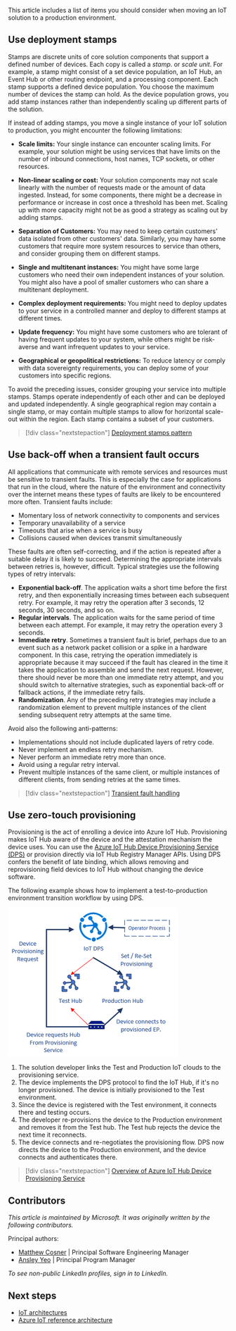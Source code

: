This article includes a list of items you should consider when moving an IoT solution to a production environment.

## Use deployment stamps

Stamps are discrete units of core solution components that support a defined number of devices. Each copy is called a *stamp*. or *scale unit*. For example, a stamp might consist of a set device population, an IoT Hub, an Event Hub or other routing endpoint, and a processing component. Each stamp supports a defined device population. You choose the maximum number of devices the stamp can hold. As the device population grows, you add stamp instances rather than independently scaling up different parts of the solution.

If instead of adding stamps, you move a single instance of your IoT solution to production, you might encounter the following limitations:

- **Scale limits:** Your single instance can encounter scaling limits. For example, your solution might be using services that have limits on the number of inbound connections, host names, TCP sockets, or other resources.

- **Non-linear scaling or cost:** Your solution components may not scale linearly with the number of requests made or the amount of data ingested. Instead, for some components, there might be a decrease in performance or increase in cost once a threshold has been met. Scaling up with more capacity might not be as good a strategy as scaling out by adding stamps.

- **Separation of Customers:** You may need to keep certain customers' data isolated from other customers' data. Similarly, you may have some customers that require more system resources to service than others, and consider grouping them on different stamps.

- **Single and multitenant instances:** You might have some large customers who need their own independent instances of your solution. You might also have a pool of smaller customers who can share a multitenant deployment.

- **Complex deployment requirements:** You might need to deploy updates to your service in a controlled manner and deploy to different stamps at different times.

- **Update frequency:** You might have some customers who are tolerant of having frequent updates to your system, while others might be risk-averse and want infrequent updates to your service.

- **Geographical or geopolitical restrictions:** To reduce latency or comply with data sovereignty requirements, you can deploy some of your customers into specific regions.

To avoid the preceding issues, consider grouping your service into multiple stamps. Stamps operate independently of each other and can be deployed and updated independently. A single geographical region may contain a single stamp, or may contain multiple stamps to allow for horizontal scale-out within the region. Each stamp contains a subset of your customers.
> [!div class="nextstepaction"]
> [Deployment stamps pattern](/azure/architecture/patterns/deployment-stamp)
## Use back-off when a transient fault occurs

All applications that communicate with remote services and resources must be sensitive to transient faults. This is especially the case for applications that run in the cloud, where the nature of the environment and connectivity over the internet means these types of faults are likely to be encountered more often. Transient faults include:

- Momentary loss of network connectivity to components and services
- Temporary unavailability of a service
- Timeouts that arise when a service is busy
- Collisions caused when devices transmit simultaneously

These faults are often self-correcting, and if the action is repeated after a suitable delay it is likely to succeed. Determining the appropriate intervals between retries is, however, difficult. Typical strategies use the following types of retry intervals:

- **Exponential back-off**. The application waits a short time before the first retry, and then exponentially increasing times between each subsequent retry. For example, it may retry the operation after 3 seconds, 12 seconds, 30 seconds, and so on.
- **Regular intervals**. The application waits for the same period of time between each attempt. For example, it may retry the operation every 3 seconds.
- **Immediate retry**. Sometimes a transient fault is brief, perhaps due to an event such as a network packet collision or a spike in a hardware component. In this case, retrying the operation immediately is appropriate because it may succeed if the fault has cleared in the time it takes the application to assemble and send the next request. However, there should never be more than one immediate retry attempt, and you should switch to alternative strategies, such as exponential back-off or fallback actions, if the immediate retry fails.
- **Randomization**. Any of the preceding retry strategies may include a randomization element to prevent multiple instances of the client sending subsequent retry attempts at the same time.

Avoid also the following anti-patterns:

- Implementations should not include duplicated layers of retry code.
- Never implement an endless retry mechanism.
- Never perform an immediate retry more than once.
- Avoid using a regular retry interval.
- Prevent multiple instances of the same client, or multiple instances of different clients, from sending retries at the same times.

> [!div class="nextstepaction"]
> [Transient fault handling](/azure/architecture/best-practices/transient-faults)

## Use zero-touch provisioning

Provisioning is the act of enrolling a device into Azure IoT Hub. Provisioning makes IoT Hub aware of the device and the attestation mechanism the device uses. You can use the [Azure IoT Hub Device Provisioning Service (DPS)](/azure/iot-dps/) or provision directly via IoT Hub Registry Manager APIs. Using DPS confers the benefit of late binding, which allows removing and reprovisioning field devices to IoT Hub without changing the device software.

The following example shows how to implement a test-to-production environment transition workflow by using DPS.

![A diagram showing how to implement a test-to-production environment transition workflow by using DPS.](./media/late-binding-with-dps.png)

1. The solution developer links the Test and Production IoT clouds to the provisioning service.
1. The device implements the DPS protocol to find the IoT Hub, if it's no longer provisioned. The device is initially provisioned to the Test environment.
1. Since the device is registered with the Test environment, it connects there and testing occurs.
1. The developer re-provisions the device to the Production environment and removes it from the Test hub. The Test hub rejects the device the next time it reconnects.
1. The device connects and re-negotiates the provisioning flow. DPS now directs the device to the Production environment, and the device connects and authenticates there.

> [!div class="nextstepaction"]
> [Overview of Azure IoT Hub Device Provisioning Service](/azure/iot-dps/about-iot-dps#provisioning-process)

## Contributors

*This article is maintained by Microsoft. It was originally written by the following contributors.* 

Principal authors:

 - [Matthew Cosner](https://www.linkedin.com/in/matthew-cosner-447843225/) | Principal Software Engineering Manager
 - [Ansley Yeo](https://www.linkedin.com/in/ansleyyeo/) | Principal Program Manager
 
*To see non-public LinkedIn profiles, sign in to LinkedIn.*

## Next steps

- [IoT architectures](https://learn.microsoft.com/en-us/azure/architecture/browse/?azure_categories=iot)
- [Azure IoT reference architecture](/azure/architecture/reference-architectures/iot)
